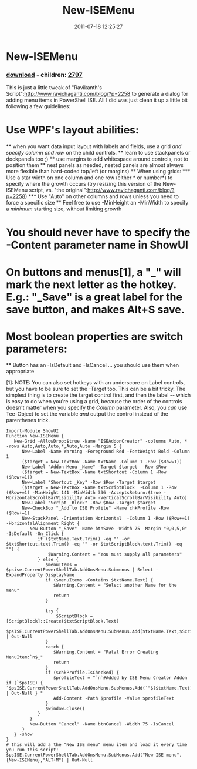 ﻿---
pid:            2796
poster:         Joel Bennett
title:          New-ISEMenu
date:           2011-07-18 12:25:27
format:         posh
parent:         0
parent:         0
children:       2797
---

# New-ISEMenu

### [download](2796.ps1) - children: [2797](2797.md)

This is just a little tweak of "Ravikanth's Script":http://www.ravichaganti.com/blog/?p=2258 to generate a dialog for adding menu items in PowerShell ISE.  All I did was just clean it up a little bit following a few guidelines:

# Use WPF's layout abilities: 
** when you want data input layout with labels and fields, use a grid *and specify column and row* on the child controls.
** learn to use stackpanels or dockpanels too ;)
** use margins to add whitespace around controls, not to position them
** nest panels as needed, nested panels are almost always more flexible than hard-coded top/left (or margins)
** When using grids:
*** Use a star width on one column and one row (either * or number*) to specify where the growth occurs (try resizing this version of the New-ISEMenu script, vs. "the original":http://www.ravichaganti.com/blog/?p=2258)
*** Use "Auto" on other columns and rows unless you need to force a specific size
** Feel free to use -MinHeight an -MinWidth to specify a _minimum_ starting size, without limiting growth
# You should never have to specify the -Content parameter name in ShowUI
# On buttons and menus[1], a "_" will mark the next letter as the hotkey. E.g.: "_Save" is a great label for the save button, and makes Alt+S save.
# Most boolean properties are switch parameters:
** Button has an -IsDefault and -IsCancel ... you should use them when appropriate

[1]: NOTE: You can also set hotkeys with an underscore on Label controls, but you have to be sure to set the -Target too.  This can be a bit tricky. The simplest thing is to create the target control first, and then the label -- which is easy to do when you're using a grid, because the order of the controls doesn't matter when you specify the _Column_ parameter. Also, you _can_ use Tee-Object to set the variable *and* output the control instead of the parentheses trick.


```posh
Import-Module ShowUI
Function New-ISEMenu {
   New-Grid -AllowDrop:$true -Name "ISEAddonCreator" -columns Auto, * -rows Auto,Auto,Auto,*,Auto,Auto -Margin 5 {
      New-Label -Name Warning -Foreground Red -FontWeight Bold -Column 1
      ($target = New-TextBox -Name txtName -Column 1 -Row ($Row=1))
      New-Label "Addon Menu _Name" -Target $target  -Row $Row
      ($target = New-TextBox -Name txtShortcut -Column 1 -Row ($Row+=1))
      New-Label "Shortcut _Key" -Row $Row -Target $target
      ($target = New-TextBox -Name txtScriptBlock  -Column 1 -Row ($Row+=1) -MinHeight 141 -MinWidth 336 -AcceptsReturn:$true -HorizontalScrollBarVisibility Auto -VerticalScrollBarVisibility Auto)
      New-Label "Script _Block" -Row $Row -Target $target
      New-CheckBox "_Add to ISE Profile" -Name chkProfile -Row ($Row+=1)
      New-StackPanel -Orientation Horizontal  -Column 1 -Row ($Row+=1) -HorizontalAlignment Right {
         New-Button "_Save" -Name btnSave -Width 75 -Margin "0,0,5,0" -IsDefault -On_Click {
            if ($txtName.Text.Trim() -eq "" -or $txtShortcut.text.Trim() -eq "" -or $txtScriptBlock.text.Trim() -eq "") {
                $Warning.Content = "You must supply all parameters"
            } else {
               $menuItems = $psise.CurrentPowerShellTab.AddOnsMenu.Submenus | Select -ExpandProperty DisplayName
               if ($menuItems -Contains $txtName.Text) {
                  $Warning.Content = "Select another Name for the menu"
                  return
               }            
               
               try {
                   $ScriptBlock = [ScriptBlock]::Create($txtScriptBlock.Text)
                   $psISE.CurrentPowerShellTab.AddOnsMenu.SubMenus.Add($txtName.Text,$ScriptBlock,$txtShortcut.Text) | Out-Null
               }
               catch {
                  $Warning.Content = "Fatal Error Creating MenuItem:`n$_"
                  return
               }
               if ($chkProfile.IsChecked) {
                  $profileText = "`n`#Added by ISE Menu Creator Addon if (`$psISE) { `$psISE.CurrentPowerShellTab.AddOnsMenu.SubMenus.Add(`"$($txtName.Text)`",`{$ScriptBlock`},`"$($txtShortcut.Text)`") | Out-Null } "
                  Add-Content -Path $profile -Value $profileText
               }
               $window.Close()
            }
         }
         New-Button "Cancel" -Name btnCancel -Width 75 -IsCancel
      }
   } -show
}
# this will add a the "New ISE menu" menu item and load it every time you run this script!
$psISE.CurrentPowerShellTab.AddOnsMenu.SubMenus.Add("New ISE menu",{New-ISEMenu},"ALT+M") | Out-Null
```
